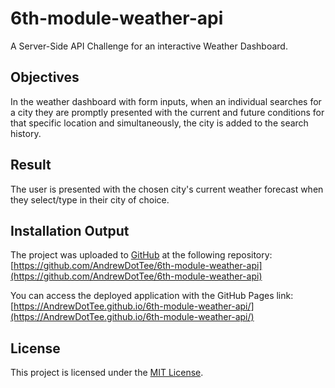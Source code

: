 # 6th-module-weather-api
A Server-Side API Challenge for an interactive Weather Dashboard.

## Objectives
In the weather dashboard with form inputs, when an individual searches for a city they are promptly presented with the current and future conditions for that specific location
and simultaneously, the city is added to the search history. 

## Result
The user is presented with the chosen city's current weather forecast when they select/type in their city of choice.

## Installation Output
The project was uploaded to [GitHub](https://github.com/) at the following repository:
[https://github.com/AndrewDotTee/6th-module-weather-api](https://github.com/AndrewDotTee/6th-module-weather-api)

You can access the deployed application with the GitHub Pages link:
[https://AndrewDotTee.github.io/6th-module-weather-api/](https://AndrewDotTee.github.io/6th-module-weather-api/)

## License
This project is licensed under the [MIT License](https://github.com/AndrewDotTee/3rd-module-JavaScript-Password-Generator/blob/main/LICENSE).
